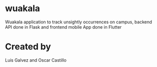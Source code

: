 # wuakala
Wuakala application to track unsightly occurrences on campus, backend API done in Flask and frontend mobile App done in Flutter

# Created by

Luis Galvez and Oscar Castillo
